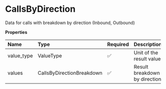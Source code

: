 # CallsByDirection

Data for calls with breakdown by direction (Inbound, Outbound)

**Properties**

| Name       | Type                      | Required | Description                   |
| :--------- | :------------------------ | :------- | :---------------------------- |
| value_type | ValueType                 | ✅       | Unit of the result value      |
| values     | CallsByDirectionBreakdown | ✅       | Result breakdown by direction |

<!-- This file was generated by liblab | https://liblab.com/ -->
